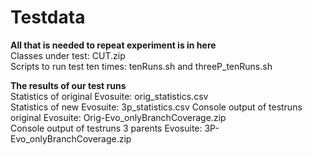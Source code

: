 # Testdata
**All that is needed to repeat experiment is in here**<br>
Classes under test: CUT.zip <br>
Scripts to run test ten times: tenRuns.sh and threeP_tenRuns.sh <br>

**The results of our test runs**<br>
Statistics of original Evosuite: orig_statistics.csv <br>
Statistics of new Evosuite: 3p_statistics.csv
Console output of testruns original Evosuite: Orig-Evo_onlyBranchCoverage.zip<br>
Console output of testruns 3 parents Evosuite: 3P-Evo_onlyBranchCoverage.zip 
